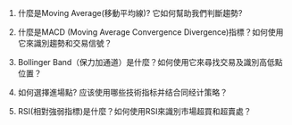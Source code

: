 

1. 什麼是Moving Average(移動平均線)? 它如何幫助我們判斷趨勢?

2. 什麼是MACD (Moving Average Convergence Divergence)指標？如何使用它來識別趨勢和交易信號？

3. Bollinger Band（保力加通道）是什麼？如何使用它來尋找交易及識別高低點位置？

4. 如何選擇進場點? 应该使用哪些技術指标并结合同经计策略？

5. RSI(相對強弱指標)是什麼？如何使用RSI來識別市場超買和超賣處？